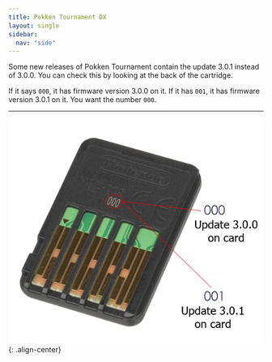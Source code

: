 ```yaml
---
title: Pokken Tournament DX
layout: single
sidebar:
  nav: "side"
---
```


Some new releases of Pokken Tournament contain the update 3.0.1 instead of 3.0.0. You can check this by looking at the back of the cartridge.

If it says `000`, it has firmware version 3.0.0 on it. If it has `001`, it has firmware version 3.0.1 on it. You want the number `000`.

---
![Pokken Tournament DX Compatibility](/assets/images/pt-compatibility.png "Pokken Tournament DX Compatibility"){: .align-center}
